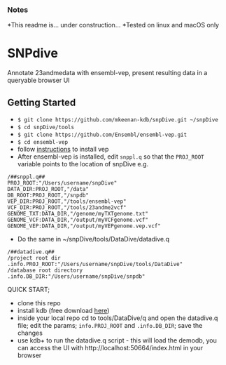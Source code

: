  ### Notes
 *This readme is... under construction...
 *Tested on linux and macOS only

 # SNPdive

Annotate 23andmedata with ensembl-vep, present resulting data in a queryable browser UI

## Getting Started
 * `$ git clone https://github.com/mkeenan-kdb/snpDive.git ~/snpDive`
 * `$ cd snpDive/tools`
 * `$ git clone https://github.com/Ensembl/ensembl-vep.git`
 * `$ cd ensembl-vep`
 * follow [instructions](https://useast.ensembl.org/info/docs/tools/vep/script/vep_download.html) to install vep
 * After ensembl-vep is installed, edit `snppl.q` so that the `PROJ_ROOT` variable points to the location of snpDive e.g. 
 ```
 /##snppl.q##
 PROJ_ROOT:"/Users/username/snpDive"
 DATA_DIR:PROJ_ROOT,"/data"
 DB_ROOT:PROJ_ROOT,"/snpdb"
 VEP_DIR:PROJ_ROOT,"/tools/ensembl-vep"
 VCF_DIR:PROJ_ROOT,"/tools/23andme2vcf"
 GENOME_TXT:DATA_DIR,"/genome/myTXTgenome.txt"
 GENOME_VCF:DATA_DIR,"/output/myVCFgenome.vcf"
 GENOME_VEP:DATA_DIR,"/output/myVEPgenome.vep.vcf"
 ```
 * Do the same in ~/snpDive/tools/DataDive/datadive.q
 ```
 /##datadive.q##
 /project root dir
 .info.PROJ_ROOT:"/Users/username/snpDive/tools/DataDive"
 /database root directory
 .info.DB_DIR:"/Users/username/snpDive/snpdb"
 ```
 
QUICK START;
* clone this repo
* install kdb (free download [here](https://kx.com/download/))
* inside your local repo cd to tools/DataDive/q and open the datadive.q file; edit the params;
`info.PROJ_ROOT` and `.info.DB_DIR`; save the changes
* use kdb+ to run the datadive.q script - this will load the demodb, you can access the UI with http://localhost:50664/index.html in your browser

